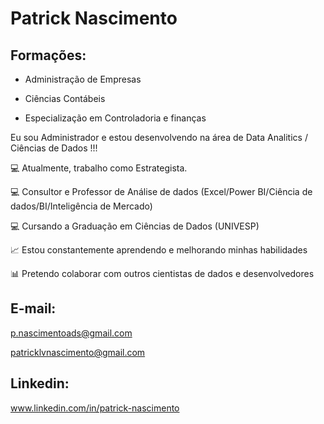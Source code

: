 
# Patrick Nascimento

## Formações:

* Administração de Empresas

* Ciências Contábeis

* Especialização em Controladoria e finanças



Eu sou Administrador e estou desenvolvendo na área de Data Analitics / Ciências de Dados !!!

💻 Atualmente, trabalho como Estrategista.

💻 Consultor e Professor de Análise de dados (Excel/Power BI/Ciência de dados/BI/Inteligência de Mercado) 

💻 Cursando a Graduação em Ciências de Dados (UNIVESP)

📈 Estou constantemente aprendendo e melhorando minhas habilidades

📊 Pretendo colaborar com outros cientistas de dados e desenvolvedores

## E-mail:

p.nascimentoads@gmail.com

patricklvnascimento@gmail.com

## Linkedin:

www.linkedin.com/in/patrick-nascimento
